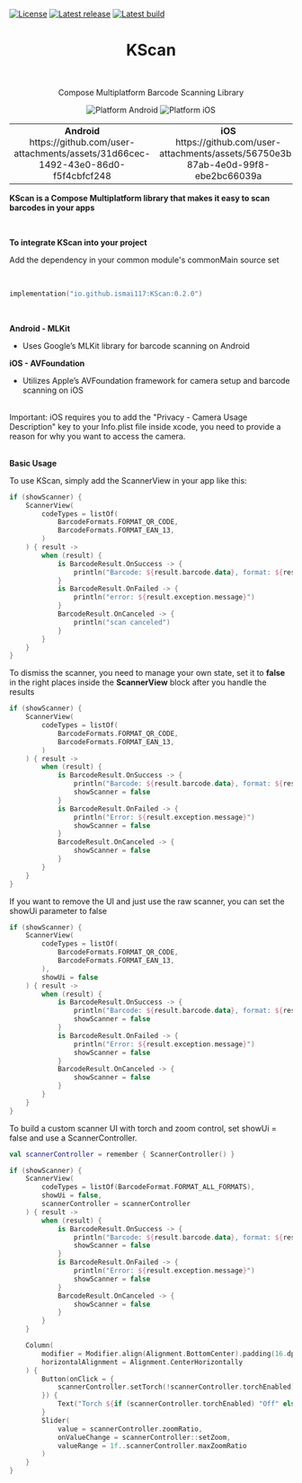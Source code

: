 [![License](https://img.shields.io/badge/License-Apache_2.0-blue.svg)](https://opensource.org/licenses/Apache-2.0)
[![Latest release](https://img.shields.io/github/v/release/ismai117/KScan?color=brightgreen&label=latest%20release)](https://github.com/ismai117/KScan/releases/latest)
[![Latest build](https://img.shields.io/github/v/release/ismai117/KScan?color=orange&include_prereleases&label=latest%20build)](https://github.com/ismai117/KScan/releases)
<br>
 
<h1 align="center">KScan</h1></br>

<p align="center">
Compose Multiplatform Barcode Scanning Library
</p>

<p align="center">
  <img alt="Platform Android" src="https://img.shields.io/badge/Platform-Android-brightgreen"/>
  <img alt="Platform iOS" src="https://img.shields.io/badge/Platform-iOS-lightgray"/>
</p>

<table align="center">
  <tr>
    <td align="center">
      <strong>Android</strong><br>
      https://github.com/user-attachments/assets/31d66cec-1492-43e0-86d0-f5f4cbfcf248
    </td>
    <td align="center">
      <strong>iOS</strong><br>
      https://github.com/user-attachments/assets/56750e3b-87ab-4e0d-99f8-ebe2bc66039a
    </td>
  </tr>
</table>

<strong>KScan is a Compose Multiplatform library that makes it easy to scan barcodes in your apps</strong>

<br>

<strong>To integrate KScan into your project</strong>

Add the dependency in your common module's commonMain source set

<br>

```Kotlin
implementation("io.github.ismai117:KScan:0.2.0")
```

<br>

<strong>Android - MLKit</strong>
- Uses Google’s MLKit library for barcode scanning on Android

<strong>iOS - AVFoundation</strong>
- Utilizes Apple’s AVFoundation framework for camera setup and barcode scanning on iOS

<br>
Important: iOS requires you to add the "Privacy - Camera Usage Description" key to your Info.plist file inside xcode, you need to provide a reason for why you want to access the camera.
</br>

</br>

<strong>Basic Usage</strong>

To use KScan, simply add the ScannerView in your app like this:

```Kotlin
if (showScanner) {
    ScannerView(
        codeTypes = listOf(
            BarcodeFormats.FORMAT_QR_CODE,
            BarcodeFormats.FORMAT_EAN_13,
        )
    ) { result ->
        when (result) {
            is BarcodeResult.OnSuccess -> {
                println("Barcode: ${result.barcode.data}, format: ${result.barcode.format}")
            }
            is BarcodeResult.OnFailed -> {
                println("error: ${result.exception.message}")
            }
            BarcodeResult.OnCanceled -> {
                println("scan canceled")
            }
        }
    }
}
```

To dismiss the scanner, you need to manage your own state, set it to <strong>false</strong> in the right places inside the <strong>ScannerView</strong> block after you handle the results

```Kotlin
if (showScanner) {
    ScannerView(
        codeTypes = listOf(
            BarcodeFormats.FORMAT_QR_CODE,
            BarcodeFormats.FORMAT_EAN_13,
        )
    ) { result ->
        when (result) {
            is BarcodeResult.OnSuccess -> {
                println("Barcode: ${result.barcode.data}, format: ${result.barcode.format}")
                showScanner = false
            }
            is BarcodeResult.OnFailed -> {
                println("Error: ${result.exception.message}")
                showScanner = false
            }
            BarcodeResult.OnCanceled -> {
                showScanner = false
            }
        }
    }
}
```

If you want to remove the UI and just use the raw scanner, you can set the showUi parameter to false

```Kotlin
if (showScanner) {
    ScannerView(
        codeTypes = listOf(
            BarcodeFormats.FORMAT_QR_CODE,
            BarcodeFormats.FORMAT_EAN_13,
        ),
        showUi = false
    ) { result ->
        when (result) {
            is BarcodeResult.OnSuccess -> {
                println("Barcode: ${result.barcode.data}, format: ${result.barcode.format}")
                showScanner = false
            }
            is BarcodeResult.OnFailed -> {
                println("Error: ${result.exception.message}")
                showScanner = false
            }
            BarcodeResult.OnCanceled -> {
                showScanner = false
            }
        }
    }
}
```

To build a custom scanner UI with torch and zoom control, set showUi = false and use a ScannerController.

```Kotlin
val scannerController = remember { ScannerController() }

if (showScanner) {
    ScannerView(
        codeTypes = listOf(BarcodeFormat.FORMAT_ALL_FORMATS),
        showUi = false,
        scannerController = scannerController
    ) { result ->
        when (result) {
            is BarcodeResult.OnSuccess -> {
                println("Barcode: ${result.barcode.data}, format: ${result.barcode.format}")
                showScanner = false
            }
            is BarcodeResult.OnFailed -> {
                println("Error: ${result.exception.message}")
                showScanner = false
            }
            BarcodeResult.OnCanceled -> {
                showScanner = false
            }
        }
    }

    Column(
        modifier = Modifier.align(Alignment.BottomCenter).padding(16.dp),
        horizontalAlignment = Alignment.CenterHorizontally
    ) {
        Button(onClick = {
            scannerController.setTorch(!scannerController.torchEnabled)
        }) {
            Text("Torch ${if (scannerController.torchEnabled) "Off" else "On"}")
        }
        Slider(
            value = scannerController.zoomRatio,
            onValueChange = scannerController::setZoom,
            valueRange = 1f..scannerController.maxZoomRatio
        )
    }
}
```
